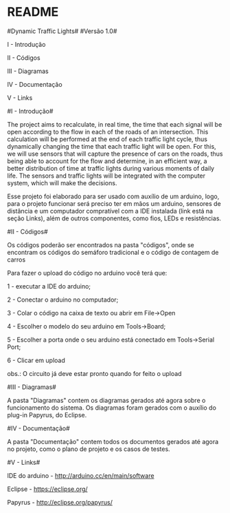 # README #

#Dynamic Traffic Lights#
#Versão 1.0#

I   - Introdução

II  - Códigos

III - Diagramas

IV - Documentação

V  - Links

#I - Introdução#

The project aims to recalculate, in real time, the time that each signal will be open according to the flow in each of the roads of an intersection. This calculation will be performed at the end of each traffic light cycle, thus dynamically changing the time that each traffic light will be open. For this, we will use sensors that will capture the presence of cars on the roads, thus being able to account for the flow and determine, in an efficient way, a better distribution of time at traffic lights during various moments of daily life. The sensors and traffic lights will be integrated with the computer system, which will make the decisions.

Esse projeto foi elaborado para ser usado com auxílio de um arduino, logo, para o projeto funcionar será preciso ter em mãos um arduino, sensores de distância e um computador compratível com a IDE instalada (link está na seção Links), além de outros componentes, como fios, LEDs e resistências.

#II - Códigos#

Os códigos poderão ser encontrados na pasta "códigos", onde se encontram os códigos do semáforo tradicional e o código de contagem de carros

Para fazer o upload do código no arduino você terá que:

1 - executar a IDE do arduino;

2 - Conectar o arduino no computador;

3 - Colar o código na caixa de texto ou abrir em File->Open

4 - Escolher o modelo do seu arduino em Tools->Board;

5 - Escolher a porta onde o seu arduino está conectado em Tools->Serial Port;

6 - Clicar em upload

obs.: O circuito já deve estar pronto quando for feito o upload

#III - Diagramas#

A pasta "Diagramas" contem os diagramas gerados até agora sobre o funcionamento do sistema. Os diagramas foram gerados com o auxílio do plug-in Papyrus, do Eclipse.

#IV - Documentação#

A pasta "Documentação" contem todos os documentos gerados até agora no projeto, como o plano de projeto e os casos de testes.

#V - Links#

IDE do arduino - http://arduino.cc/en/main/software

Eclipse - https://eclipse.org/

Papyrus - http://eclipse.org/papyrus/


